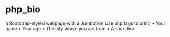 # php_bio
a Bootstrap-styled webpage with a Jumbotron
Use php tags to print:
• Your name
• Your age
• The city where you are from
• A short bio
